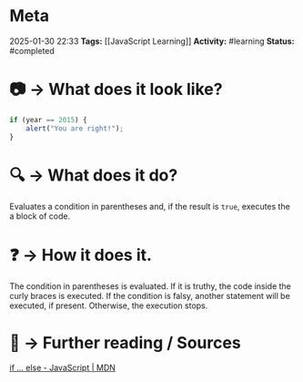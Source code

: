 # Meta
2025-01-30 22:33
**Tags:** [[JavaScript Learning]]
**Activity:** #learning 
**Status:** #completed  

# 📷 → What does it look like?
```JavaScript title:example.js
if (year == 2015) {
	alert("You are right!");
}
```

# 🔍 → What does it do?
Evaluates a condition in parentheses and, if the result is `true`, executes the a block of code.

# ❓ → How it does it.
The condition in parentheses is evaluated. If it is truthy, the code inside the curly braces is executed. If the condition is falsy, another statement will be executed, if present. Otherwise, the execution stops.

# 📑 → Further reading / Sources
[if … else - JavaScript | MDN](https://developer.mozilla.org/en-US/docs/Web/JavaScript/Reference/Statements/if...else)